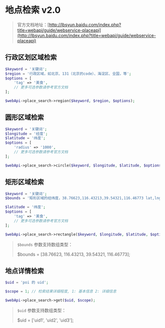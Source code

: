 # 地点检索 v2.0

> 官方文档地址：[http://lbsyun.baidu.com/index.php?title=webapi/guide/webservice-placeapi](http://lbsyun.baidu.com/index.php?title=webapi/guide/webservice-placeapi)

## 行政区划区域检索

```php
$keyword = '关键词';
$region = '行政区域，如北京、131（北京的code）、海淀区、全国，等';
$options = [
    'tag' => '美食',
    // 更多可选参数请参考官方文档
];

$webApi->place_search->region($keyword, $region, $options);
```

## 圆形区域检索

```php
$keyword = '关键词';
$longitude = '经度';
$latitude = '纬度';
$options = [
    'radius' => '1000',
    // 更多可选参数请参考官方文档
];

$webApi->place_search->circle($keyword, $longitude, $latitude, $options);
```

## 矩形区域检索

```php
$keyword = '关键词';
$bounds = '矩形区域的经纬度，38.76623,116.43213,39.54321,116.46773 lat,lng(左下角坐标),lat,lng(右上角坐标)';

$latitude = '纬度';
$options = [
    'tag' => '美食',
    // 更多可选参数请参考官方文档
];

$webApi->place_search->rectangle($keyword, $longitude, $latitude, $options);
```


> `$bounds` 参数支持数组类型：
>
>  $bounds = [38.76623, 116.43213, 39.54321, 116.46773];

## 地点详情检索

````php
$uid = 'poi 的 uid';

$scope = 1; // 检索结果详细程度, 1: 基本信息 2: 详细信息

$webApi->place_search->get($uid, $scope);
````

> `$uid` 参数支持数组类型：
>
>  $uid = ['uid1', 'uid2', 'uid3'];
